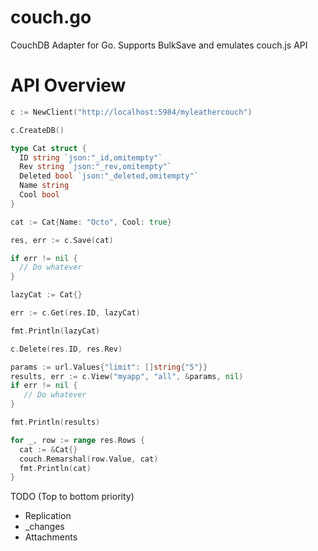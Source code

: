 couch.go
========

CouchDB Adapter for Go. Supports BulkSave and emulates couch.js API

API Overview
============

```go
c := NewClient("http://localhost:5984/myleathercouch")

c.CreateDB()

type Cat struct {
  ID string `json:"_id,omitempty"`
  Rev string `json:"_rev,omitempty"`
  Deleted bool `json:"_deleted,omitempty"`
  Name string
  Cool bool
}

cat := Cat{Name: "Octo", Cool: true}

res, err := c.Save(cat)

if err != nil {
  // Do whatever
}

lazyCat := Cat{}

err := c.Get(res.ID, lazyCat)

fmt.Println(lazyCat)

c.Delete(res.ID, res.Rev)

params := url.Values{"limit": []string{"5"}}
results, err := c.View("myapp", "all", &params, nil)
if err != nil {
   // Do whatever
}

fmt.Println(results)

for _, row := range res.Rows {
  cat := &Cat{}
  couch.Remarshal(row.Value, cat)
  fmt.Println(cat)
}
```

TODO (Top to bottom priority)
* Replication
* _changes
* Attachments
